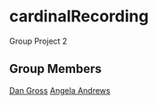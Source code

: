 # cardinalRecording
Group Project 2

## Group Members

[Dan Gross](https://github.com/DanielWGross)
[Angela Andrews](https://github.com/angela-andrews)
